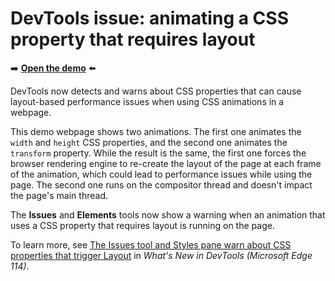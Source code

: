 # DevTools issue: animating a CSS property that requires layout

➡️ **[Open the demo](https://microsoftedge.github.io/Demos/devtools-animated-property-issue/)** ⬅️

DevTools now detects and warns about CSS properties that can cause layout-based performance issues when using CSS animations in a webpage.

This demo webpage shows two animations. The first one animates the `width` and `height` CSS properties, and the second one animates the `transform` property. While the result is the same, the first one forces the browser rendering engine to re-create the layout of the page at each frame of the animation, which could lead to performance issues while using the page. The second one runs on the compositor thread and doesn't impact the page's main thread.

The **Issues** and **Elements** tools now show a warning when an animation that uses a CSS property that requires layout is running on the page.

To learn more, see [The Issues tool and Styles pane warn about CSS properties that trigger Layout](https://learn.microsoft.com/microsoft-edge/devtools-guide/whats-new/2023/06/devtools-114#the-issues-tool-and-styles-pane-warn-about-css-properties-that-trigger-layout) in _What's New in DevTools (Microsoft Edge 114)_.